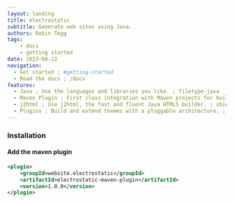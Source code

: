 ```yaml
---
layout: landing
title: electrostatic
subtitle: Generate web sites using Java.
authors: Robin Tegg
tags:
    - docs
    - getting started
date: 2023-08-22
navigation:
  - Get started ; #getting-started 
  - Read the docs ; /docs
features:
  - Java ; Use the languages and libraries you like. ; filetype-java
  - Maven Plugin ; First class integration with Maven projects for building sites. ; nut
  - j2html ; Use j2html, the fast and fluent Java HTML5 builder. ; shield
  - Plugins ; Build and extend themes with a pluggable architecture. ; puzzle
---
```


### Installation

#### Add the maven plugin

```xml
<plugin>
    <groupId>website.electrostatic</groupId>
    <artifactId>electrostatic-maven-plugin</artifactId>
    <version>1.0.0</version>
</plugin>
```
